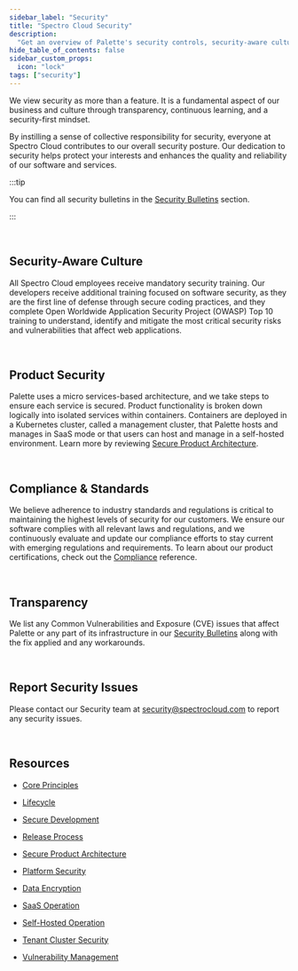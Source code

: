 ```yaml
---
sidebar_label: "Security"
title: "Spectro Cloud Security"
description:
  "Get an overview of Palette's security controls, security-aware culture, and where you can report any security issues."
hide_table_of_contents: false
sidebar_custom_props:
  icon: "lock"
tags: ["security"]
---
```


We view security as more than a feature. It is a fundamental aspect of our business and culture through transparency,
continuous learning, and a security-first mindset.

By instilling a sense of collective responsibility for security, everyone at Spectro Cloud contributes to our overall
security posture. Our dedication to security helps protect your interests and enhances the quality and reliability of
our software and services.

:::tip

You can find all security bulletins in the [Security Bulletins](../security-bulletins/security-bulletins.md) section.

:::

<br />

## Security-Aware Culture

All Spectro Cloud employees receive mandatory security training. Our developers receive additional training focused on
software security, as they are the first line of defense through secure coding practices, and they complete Open
Worldwide Application Security Project (OWASP) Top 10 training to understand, identify and mitigate the most critical
security risks and vulnerabilities that affect web applications.

<br />

## Product Security

Palette uses a micro services-based architecture, and we take steps to ensure each service is secured. Product
functionality is broken down logically into isolated services within containers. Containers are deployed in a Kubernetes
cluster, called a management cluster, that Palette hosts and manages in SaaS mode or that users can host and manage in a
self-hosted environment. Learn more by reviewing [Secure Product Architecture](product-architecture).

<br />

## Compliance & Standards

We believe adherence to industry standards and regulations is critical to maintaining the highest levels of security for
our customers. We ensure our software complies with all relevant laws and regulations, and we continuously evaluate and
update our compliance efforts to stay current with emerging regulations and requirements. To learn about our product
certifications, check out the [Compliance](../legal-licenses/compliance.md) reference.

<br />

## Transparency

We list any Common Vulnerabilities and Exposure (CVE) issues that affect Palette or any part of its infrastructure in
our [Security Bulletins](../security-bulletins/security-bulletins.md) along with the fix applied and any workarounds.

<br />

## Report Security Issues

Please contact our Security team at security@spectrocloud.com to report any security issues.

<br />

## Resources

- [Core Principles](core-principles.md)

- [Lifecycle](lifecycle/lifecycle.md)

- [Secure Development](lifecycle/secure-development.md)

- [Release Process](lifecycle/release-process.md)

- [Secure Product Architecture](product-architecture/product-architecture.md)

- [Platform Security](product-architecture/platform-security.md)

- [Data Encryption](product-architecture/data-encryption.md)

- [SaaS Operation](product-architecture/saas-operation.md)

- [Self-Hosted Operation](product-architecture/self-hosted-operation.md)

- [Tenant Cluster Security](product-architecture/tenant-cluster.md)

- [Vulnerability Management](./vulnerability-management/vulnerability-management.md)
